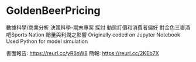# GoldenBeerPricing
數據科學/商業分析 決策科學-期末專案
探討 動態訂價和消費者偏好 對金色三麥酒吧Sports Nation 銷量與利潤之影響
Originally coded on Jupyter Notebook
Used Python for model simulation

書面報告: https://reurl.cc/yR6nW8
簡報: https://reurl.cc/2KEb7X

